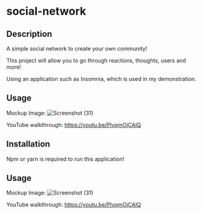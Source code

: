 # social-network

## Description

A simple social network to create your own community!


This project will allow you to go through reactions, thoughts, users and more!

Using an application such as Insomnia, which is used in my demonstration.

## Usage

Mockup Image: 
![Screenshot (31)](https://user-images.githubusercontent.com/112605303/225462341-a7f18145-5b4b-4960-91df-938458822b41.png)

YouTube walkthrough:
https://youtu.be/PlvqmOjCAlQ



## Installation

Npm or yarn is required to run this application!

## Usage

Mockup Image: 
![Screenshot (31)](https://user-images.githubusercontent.com/112605303/225462341-a7f18145-5b4b-4960-91df-938458822b41.png)

YouTube walkthrough:
https://youtu.be/PlvqmOjCAlQ

